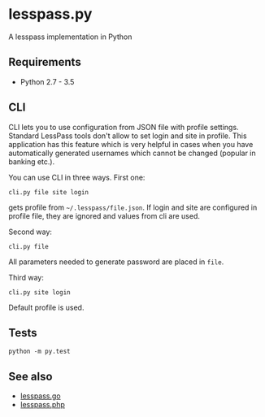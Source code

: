 # lesspass.py

A lesspass implementation in Python

## Requirements

- Python 2.7 - 3.5

## CLI

CLI lets you to use configuration from JSON file with profile settings. Standard
LessPass tools don't allow to set login and site in profile. This application
has this feature which is very helpful in cases when you have automatically
generated usernames which cannot be changed (popular in banking etc.).

You can use CLI in three ways. First one:

`cli.py file site login`

gets profile from `~/.lesspass/file.json`. If login and site are configured in
profile file, they are ignored and values from cli are used.

Second way:

`cli.py file`

All parameters needed to generate password are placed in `file`.

Third way:

`cli.py site login`

Default profile is used.

## Tests

    python -m py.test

## See also

- [lesspass.go](https://github.com/mevdschee/lesspass.go)
- [lesspass.php](https://github.com/mevdschee/lesspass.php)
